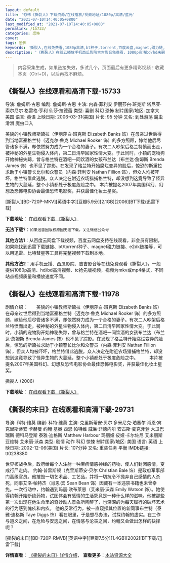 ```yaml
---
layout: default
title: '恐怖《撕裂人》下载资源/在线播放/视频地址/1080p/高清/蓝光'
date: "2021-07-10T14:40:05+0800"
last_modified_at: "2021-07-10T14:40:05+0800"
permalink: /15733/
categories: 恐怖
cover:
tags: 恐怖
keywords: '撕裂人,在线免费看,1080p高清,bt种子,torrent,百度云盘,magnet,磁力链,迅雷下载资源'
description: '《撕裂人》在线云播放手机西瓜影院吉吉影音免费看，1080p高清bd/hd未删减完整版和tc抢先枪版，mkv/mp4格式，附带bt/torrent种子、magnet/磁力链、百度云盘、网盘资源迅雷下载链接'
---
```


>内容采集生成，如果链接失效，多试几个，页面最后有更多精彩视频！收藏本页（Ctrl+D)，以后再找不麻烦。


## 《撕裂人》在线观看和高清下载-15733

导演: 詹姆斯·古恩 编剧: 詹姆斯·古恩 主演: 内森·菲利安 伊丽莎白·班克斯 塔尼亚·索尔尼尔 格雷格·亨利 仙莎·拉德蕾 类型: 喜剧 科幻 恐怖 制片国家/地区: 加拿大 美国 语言: 英语 上映日期: 2006-03-31(美国) 片长: 95 分钟 又名: 到处游荡 魔虫滑滑 魔虫口入

美貌的小镇教师斯黛拉（伊丽莎白·班克斯 Elizabeth Banks 饰）在母亲过世后得到当地富豪格兰特（迈克尔·鲁克 Michael Rooker 饰）的多方照顾，嫁给他后尽管诸多不满，却依然努力成为一个合格的妻子。有次二人吵架后格兰特愤而出走，被神秘的外星生物侵入体内，第二日清早回家性情大变。于此同时，小镇的宠物狗开始神秘失踪，曾与格兰特在酒吧一同饮酒的女孩布兰达（布兰达·詹姆斯 Brenda James 饰）也不见了踪影。在发现了格兰特开始腐烂变异的脸后，惊恐的斯黛拉求助于小镇警长比尔和众警员（内森·菲利安 Nathan Fillion 饰），但众人均被吓坏，格兰特借此逃脱。众人决定在附近农场猎捕格兰特，却没想到这竟导致了怪异生物的大蔓延，整个小镇都处于极度危险之中。 本片被提名2007年美国科幻、幻想及恐怖电影协会最佳恐怖电影奖，并获最佳化妆土星奖。


[撕裂人][BD-720P-MKV][英语中字][豆瓣5.9分][2.1GB][2006][BT下载/迅雷下载]

**下载地址**： [在线观看下载 《撕裂人》](https://www.btdx8.com/torrent/slither_2006.html) 


**无法下载?**：`如果迅雷因版权原因无法下载，关注微信公众号 `

**其他方法1**：从百度云网盘下载视频，百度云网盘支持在线观看，非会员有限制，如果能找到迅雷下载链接、bt/torrent种子、magnet磁力链接、e2dk链接等，可以用迅雷、比特彗星等工具将完整视频下载到本地。

**其他方法2**：用手机云播、西瓜影院、吉吉影音等在线免费观看《撕裂人》，一般提供1080p高清、hd/bd高清视频、tc抢先版视频，视频为mkv或mp4格式，不同站点视频质量和播放速度不同。


## 《撕裂人》在线观看和高清下载-11978

剧情介绍：　　美貌的小镇教师斯黛拉（伊丽莎白·班克斯 Elizabeth Banks 饰）在母亲过世后得到当地富豪格兰特（迈克尔·鲁克 Michael Rooker 饰）的多方照顾，嫁给他后尽管诸多不满，却依然努力成为一个合格的妻子。有次二人吵架后格兰特愤而出走，被神秘的外星生物侵入体内，第二日清早回家性情大变。于此同时，小镇的宠物狗开始神秘失踪，曾与格兰特在酒吧一同饮酒的女孩布兰达（布兰达·詹姆斯 Brenda James 饰）也不见了踪影。在发现了格兰特开始腐烂变异的脸后，惊恐的斯黛拉求助于小镇警长比尔和众警员（内森·菲利安 Nathan Fillion 饰），但众人均被吓坏，格兰特借此逃脱。众人决定在附近农场猎捕格兰特，却没想到这竟导致了怪异生物的大蔓延，整个小镇都处于极度危险之中。  　　本片被提名2007年美国科幻、幻想及恐怖电影协会最佳恐怖电影奖，并获最佳化妆土星奖。


撕裂人 (2006)

**下载地址**： [在线观看下载 《撕裂人》](https://www.btbtdy.me/btdy/dy7329.html) 


## 《撕裂的末日》在线观看和高清下载-29731

导演: 科特·维莫 编剧: 科特·维莫 主演: 克里斯蒂安·贝尔 多米尼克·珀塞尔 肖恩·宾 克里斯蒂安·卡赫曼 约翰·基奥 西恩·帕特维 威廉·菲德内尔 安古斯·麦克菲登 大卫巴瑞斯 德科马登斯 泰雅·迪格斯 Matthew Harbour 玛丽娅·皮娅·卡尔佐尼 艾米丽斯亚维特 艾米丽·沃森 类型: 剧情 动作 科幻 惊悚 制片国家/地区: 美国 语言: 英语 上映日期: 2002-12-06(美国) 片长: 107分钟 又名: 重装任务 平衡 IMDb链接: tt0238380

世界核战争后，政府给每个人注射一种麻痹情感神经的药物，使人们封闭感情，变成行尸走肉。 约翰·普雷斯顿（克里斯蒂安·贝尔 Christian Bale 饰）是政府军事部门高级官员。他摧毁一切艺术品、工艺品，并将一切抗令不抛弃自己感情的人杀死，同事艾洛·帕特杰（肖恩·宾 Sean Bean 饰）因藏有一本违禁书籍也未曾幸免。一次行动中，约翰遇到玛丽·欧布莱恩（艾米丽·沃森 Emily Watson 饰）。她使得约翰开始断绝药物，试图体会有感情的生活究竟是一种什么样的滋味。他被那些第一次出现在他生命里的奇妙动人景象所陶醉了，也深深的为每天履行的破坏艺术的行为感到愧疚和内疚。 他的反常行为，被一直窥探其位置的新同事布兰特（泰雅·迪格斯 Taye Diggs 饰）看在眼里，于是想尽办法，试探约翰的虚实。在工作与道义之间，在危险与安逸之间，在情感与沦丧之间，约翰又会做出怎样的抉择呢？


[撕裂的末日][BD-720P-RMVB][英语中字][豆瓣7.5分][1.4GB][2002][BT下载/迅雷下载]

**详情查看**： [《撕裂的末日》详情介绍](/movie/29731/)， **查看更多**：[本站资源大全](/movie/t/all/)

